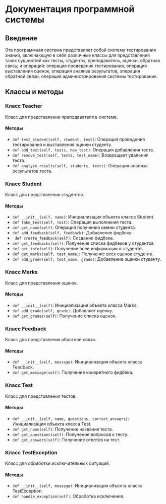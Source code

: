 # Документация программной системы

## Введение

Эта программная система представляет собой систему тестирования знаний, включающую в себя различные классы для представления таких сущностей как тесты, студенты, преподаватель, оценки, обратная связь;
и операций: операция проведения тестирования, операция выставления оценок, операция анализа результатов, операция обратной связи, операция администрирования системы тестирования.

## Классы и методы

### Класс Teacher

Класс для представление преподавателя в системе.

#### Методы

- `def test_student(self, student, test)`: Операция проведения тестирования и выставления оценки студенту.
- `def add_test(self, tests, new_test)`: Операция добавления теста.
- `def remove_test(self, tests, test_name)`: Возвращает удаления теста.
- `def analyze_results(self, students, tests)`: Операция анализа результатов теста.

### Класс Student

Класс для представления студентов.

#### Методы

- `def __init__(self, name)`: Инициализация объекта класса Student.
- `def take_test(self, test)`: Операция выполнения теста.
- `def get_name(self)`: Операция получения имени студента.
- `def add_feedback(self, feedback)`: Добавление фидбека.
- ` def create_feedback(self)`: Создание фидбека.
- `def get_feedbacks(self)`: Получение списка фидбеков у студентов
- `def get_info(self)`: Получение всей информации о студенте.
- `def get_marks(self, test_name)`: Получение всех оценок студента.
- `def add_grade(self, test_name, grade)`: Добавление оценки студенту.

### Класс Marks

Класс для представления оценок.

#### Методы

- `def __init__(self)`: Инициализация объекта класса Marks.
- `def add_grade(self, grade)`: Добавляет оценку.
- `def get_grades(self)`: Получение списка оценок.


### Класс Feedback

Класс для представления обратной связи.

#### Методы

- `def __init__(self, message)`: Инициализация объекта класса Feedback.
- `def get_message(self)`: Получение конкретного фидбека.

### Класс Test

Класс для представления тестов.

#### Методы

- `def __init__(self, name, questions, correct_answers)`: Инициализация объекта класса Test.
- `def get_name(self)`: Получение названия теста.
- `def get_questions(self)`: Получение вопросов к тесту.
- `def get_answers(self)`: Получение ответов на тест.

### Класс TestException

Класс для обработки исключительных ситуаций.

#### Методы

- `def __init__(self, message)`: Инициализация объекта класса TestException.
- `def handle_exception(self)`: Обработка исключения.
